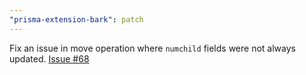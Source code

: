```yaml
---
"prisma-extension-bark": patch
---
```


Fix an issue in move operation where `numchild` fields were not always updated. [Issue #68](https://github.com/adamjkb/bark/issues/68)
